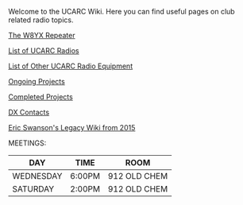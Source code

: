 Welcome to the UCARC Wiki. Here you can find useful pages on club related radio topics.

[The W8YX Repeater](The-W8YX-Repeater)

[List of UCARC Radios](List-of-UCARC-Radios)

[List of Other UCARC Radio Equipment](List-of-Other-UCARC-Radio-Equipment)

[Ongoing Projects](Ongoing-Projects)

[Completed Projects](Completed-Projects)

[DX Contacts](DX-Contacts)

[Eric Swanson's Legacy Wiki from 2015](eric-swansons-legacy-wiki)

MEETINGS:

DAY|TIME|ROOM
---|---|---
WEDNESDAY|6:00PM|912 OLD CHEM
SATURDAY|2:00PM|912 OLD CHEM